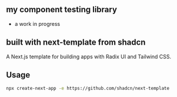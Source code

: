 ## my component testing library

  - a work in progress





## built with next-template from shadcn

A Next.js template for building apps with Radix UI and Tailwind CSS.

## Usage

```bash
npx create-next-app -e https://github.com/shadcn/next-template
```


